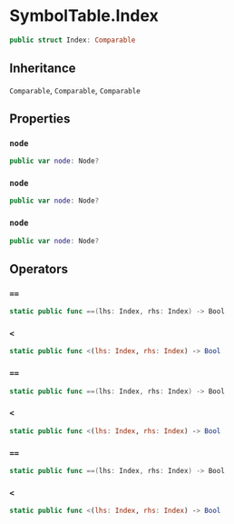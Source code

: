 # SymbolTable.Index

``` swift
public struct Index: Comparable 
```

## Inheritance

`Comparable`, `Comparable`, `Comparable`

## Properties

### `node`

``` swift
public var node: Node?
```

### `node`

``` swift
public var node: Node?
```

### `node`

``` swift
public var node: Node?
```

## Operators

### `==`

``` swift
static public func ==(lhs: Index, rhs: Index) -> Bool 
```

### `<`

``` swift
static public func <(lhs: Index, rhs: Index) -> Bool 
```

### `==`

``` swift
static public func ==(lhs: Index, rhs: Index) -> Bool 
```

### `<`

``` swift
static public func <(lhs: Index, rhs: Index) -> Bool 
```

### `==`

``` swift
static public func ==(lhs: Index, rhs: Index) -> Bool 
```

### `<`

``` swift
static public func <(lhs: Index, rhs: Index) -> Bool 
```
